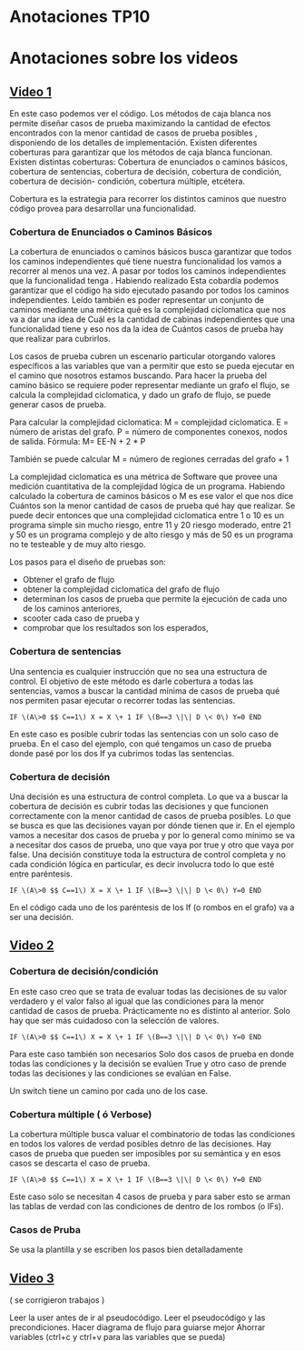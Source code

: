 # Anotaciones TP10

# Anotaciones sobre los videos
## [Video 1](https://www.youtube.com/watch?v=6IrH0k-2KQo)
En este caso podemos ver el código.
Los métodos de caja blanca nos permite diseñar casos de prueba maximizando la cantidad de efectos encontrados con la menor cantidad de casos de prueba posibles , disponiendo de los detalles de implementación. Existen diferentes coberturas para garantizar que los métodos de caja blanca funcionan. 
Existen distintas coberturas: Cobertura de enunciados o caminos básicos, cobertura de sentencias, cobertura de decisión, cobertura de condición, cobertura de decisión- condición, cobertura múltiple, etcétera. 

Cobertura es la estrategia para recorrer los distintos caminos que nuestro código provea para desarrollar una funcionalidad. 

### Cobertura de Enunciados o Caminos Básicos
La cobertura de enunciados o caminos básicos busca garantizar que todos los caminos independientes qué tiene nuestra funcionalidad los vamos a recorrer al menos una vez. A pasar por todos los caminos independientes que la funcionalidad tenga . 
Habiendo realizado Esta cobardía podemos garantizar que el código ha sido ejecutado pasando por todos los caminos independientes. Leído también es poder representar un conjunto de caminos mediante una métrica qué es la complejidad ciclomatica que nos va a dar una idea de Cuál es la cantidad de cabinas independientes que una funcionalidad tiene y eso nos da la idea de Cuántos casos de prueba hay que realizar para cubrirlos.

Los casos de prueba cubren un escenario particular otorgando valores específicos a las variables que van a permitir que esto se pueda ejecutar en el camino que nosotros estamos buscando. Para hacer la prueba del camino básico se requiere poder representar mediante un grafo el flujo, se calcula la complejidad ciclomatica, y dado un grafo de flujo, se puede generar casos de prueba. 

Para calcular la complejidad ciclomatica: 
M = complejidad ciclomatica. 
E = número de aristas del grafo. 
P = número de componentes conexos, nodos de salida. 
Fórmula: 
M= EE-N \+ 2 \* P

También se puede calcular 
M = número de regiones cerradas del grafo \+ 1 

La complejidad ciclomatica es una métrica de Software que provee una medición cuantitativa de la complejidad lógica de un programa. 
Habiendo calculado la cobertura de caminos básicos o M es ese valor el que nos dice Cuántos son la menor cantidad de casos de prueba qué hay que realizar. 
Se puede decir entonces que una complejidad ciclomatica entre 1 o 10 es un programa simple sin mucho riesgo, entre 11 y 20 riesgo moderado, entre 21 y 50 es un programa complejo y de alto riesgo y más de 50 es un programa no te testeable y de muy alto riesgo. 

Los pasos para el diseño de pruebas son: 
- Obtener el grafo de flujo 
- obtener la complejidad ciclomatica del grafo de flujo 
- determinan los casos de prueba que permite la ejecución de cada uno de los caminos anteriores, 
- scooter cada caso de prueba y  
- comprobar que los resultados son los esperados, 

### Cobertura de sentencias 
Una sentencia es cualquier instrucción que no sea una estructura de control. 
El objetivo de este método es darle cobertura a todas las sentencias, vamos a buscar la cantidad mínima de casos de prueba qué nos permiten pasar ejecutar o recorrer todas las sentencias. 

`IF \(A\>0 $$ C==1\)
    X = X \+ 1
IF \(B==3 \|\| D \< 0\)
    Y=0
END`

En este caso es posible cubrir todas las sentencias con un solo caso de prueba. En el caso del ejemplo, con qué tengamos un caso de prueba donde pasé por los dos If ya cubrimos todas las sentencias.

### Cobertura de decisión
Una decisión es una estructura de control completa. 
Lo que va a buscar la cobertura de decisión es cubrir todas las decisiones y que funcionen correctamente con la menor cantidad de casos de prueba posibles. Lo que se busca es que las decisiones vayan por dónde tienen que ir. En el ejemplo vamos a necesitar dos casos de prueba y por lo general como mínimo se va a necesitar dos casos de prueba, uno que vaya por true y otro que vaya por false. 
Una decisión constituye toda la estructura de control completa y no cada condición lógica en particular, es decir involucra todo lo que esté entre paréntesis.

`IF \(A\>0 $$ C==1\)
    X = X \+ 1
IF \(B==3 \|\| D \< 0\)
    Y=0
END`

En el código cada uno de los paréntesis de los If \(o rombos en el grafo\) va a ser una decisión. 


## [Video 2](https://www.youtube.com/watch?v=Q7YP2x3DsSg)

### Cobertura de decisión/condición
En este caso creo que se trata de evaluar todas las decisiones de su valor verdadero y el valor falso al igual que las condiciones para la menor cantidad de casos de prueba.
Prácticamente no es distinto al anterior. Solo hay que ser más cuidadoso con la selección de valores.

`IF \(A\>0 $$ C==1\)
    X = X \+ 1
IF \(B==3 \|\| D \< 0\)
    Y=0
END`

Para este caso también son necesarios Solo dos casos de prueba en donde todas las condiciones y la decisión se evalúen True y otro caso de prende todas las decisiones y las condiciones se evalúan en False.

Un switch tiene un camino por cada uno de los case.

### Cobertura múltiple \( ó Verbose\)
La cobertura múltiple busca valuar el combinatorio de todas las condiciones en todos los valores de verdad posibles detnro de las decisiones. 
Hay casos de prueba que pueden ser imposibles por su semántica y en esos casos se descarta el caso de prueba.

`IF \(A\>0 $$ C==1\)
    X = X \+ 1
IF \(B==3 \|\| D \< 0\)
    Y=0
END`

Este caso solo se necesitan 4 casos de prueba y para saber esto se arman las tablas de verdad con las condiciones de dentro de los rombos \(o IFs\).


### Casos de Pruba
Se usa la plantilla y se escriben los pasos bien detalladamente

## [Video 3](https://www.youtube.com/watch?v=wLFSbA537YI)

\( se corrigieron trabajos \)

Leer la user antes de ir al pseudocódigo.
Leer el pseudocódigo y las precondiciones.
Hacer diagrama de flujo para guiarse mejor
Ahorrar variables \(ctrl\+c y ctrl\+v para las variables que se pueda\)
